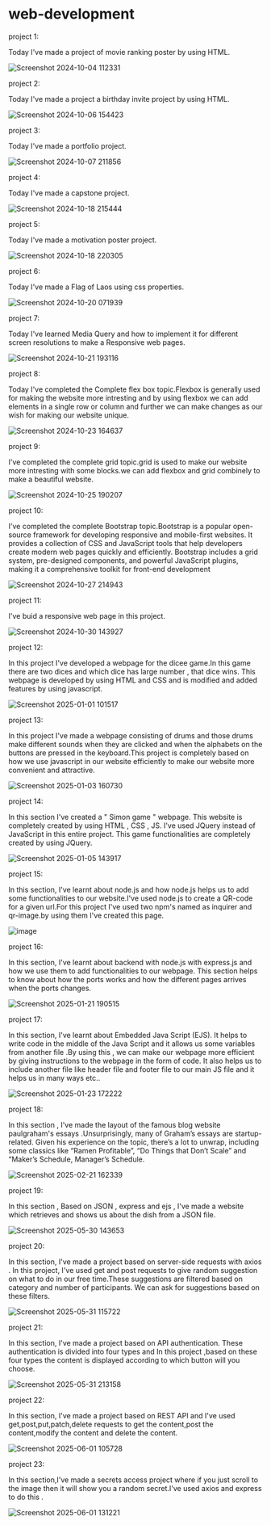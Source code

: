 # web-development

project 1:

Today I've made a project of movie ranking poster by using HTML.

![Screenshot 2024-10-04 112331](https://github.com/user-attachments/assets/343d5e12-1a27-41bb-904e-fc7c40c5d7b6)

project 2:

Today I've made a project a birthday invite project by using HTML.

![Screenshot 2024-10-06 154423](https://github.com/user-attachments/assets/0d06ccef-e63a-406a-96cf-9ac48fcd62a4)

project 3:

Today I've made a portfolio project.

![Screenshot 2024-10-07 211856](https://github.com/user-attachments/assets/bee53099-8d1d-46a7-8177-7d815af8cd34)

project 4:

Today I've made a capstone project.

![Screenshot 2024-10-18 215444](https://github.com/user-attachments/assets/74aa8d12-968d-4f80-8161-b1a66e0be07b)

project 5:

Today I've made a motivation poster project.

![Screenshot 2024-10-18 220305](https://github.com/user-attachments/assets/f51acf28-3e91-4313-8b5f-9b67f2dd0891)

project 6:

Today I've made a Flag of Laos using css properties.

![Screenshot 2024-10-20 071939](https://github.com/user-attachments/assets/579291aa-3928-488d-bb81-f4ad23cd1167)

project 7:

Today I've learned Media Query and how to implement it for different screen resolutions to make a Responsive web pages.

![Screenshot 2024-10-21 193116](https://github.com/user-attachments/assets/60f1ac19-5d7a-4674-8c29-35ed5321443a)

project 8:

Today I've completed the Complete flex box topic.Flexbox is generally used for making the website more intresting and by using flexbox we can add elements in a single row or column and further we can make changes as our wish for making our website unique.

![Screenshot 2024-10-23 164637](https://github.com/user-attachments/assets/b819e8e9-6d04-4b5b-b1f4-2a39126d2eaf)

project 9:

I've completed the complete grid topic.grid is used to make our website more intresting with some blocks.we can add flexbox and grid combinely to make a beautiful website.

![Screenshot 2024-10-25 190207](https://github.com/user-attachments/assets/5cb95080-472b-4951-b543-71011350baa1)

project 10:

I've completed the complete Bootstrap topic.Bootstrap is a popular open-source framework for developing responsive and mobile-first websites. It provides a collection of CSS and JavaScript tools that help developers create modern web pages quickly and efficiently. Bootstrap includes a grid system, pre-designed components, and powerful JavaScript plugins, making it a comprehensive toolkit for front-end development

![Screenshot 2024-10-27 214943](https://github.com/user-attachments/assets/144be64b-6ae1-4bde-aff6-a7f9b6cbe65f)

project 11:

I've buid a responsive web page in this project.

![Screenshot 2024-10-30 143927](https://github.com/user-attachments/assets/25b0172c-9291-4e62-82d4-0d552a080623)

project 12:

In this project I've developed a webpage for the dicee game.In this game there are two dices and which dice has large number , that dice wins. This webpage is developed by using HTML and CSS and is modified and added features by using javascript.

![Screenshot 2025-01-01 101517](https://github.com/user-attachments/assets/29ade36d-7df3-4143-947e-1121fc83e648)

project 13:

In this project I've made a webpage consisting of drums and those drums make different sounds when they are clicked and when the alphabets on the buttons are pressed in the keyboard.This project is completely based on how we use javascript in our website efficiently to make our website more convenient and attractive.

![Screenshot 2025-01-03 160730](https://github.com/user-attachments/assets/6837309d-0382-4339-a202-6e40d1d714b4)

project 14:

In this section I've created a " Simon game " webpage. This website is completely created by using HTML , CSS , JS. I've used JQuery instead of JavaScript in this entire project. This game functionalities are completely created by using JQuery. 

![Screenshot 2025-01-05 143917](https://github.com/user-attachments/assets/8984d29b-6c90-41d7-bb01-f339e07243fe)

project 15:

In this section, I've learnt about node.js and how node.js helps us to add some functionalities to our website.I've used node.js to create a QR-code for a given url.For this project I've used two npm's named as inquirer and qr-image.by using them I've created this page.

![image](https://github.com/user-attachments/assets/ada389e1-eeb2-4934-906e-b35fa5bc6108)

project 16:

In this section, I've learnt about backend with node.js with express.js and how we use them to add functionalities to our webpage. This section helps to know about how the ports works and how the different pages arrives when the ports changes.

![Screenshot 2025-01-21 190515](https://github.com/user-attachments/assets/951aba6f-903c-4c57-be1e-d804f2136c97)

project 17:

In this section, I've learnt about Embedded Java Script (EJS). It helps to write code in the middle of the Java Script and it allows us some variables from another file .By using this , we can make our webpage more efficient by giving instructions to the webpage in the form of code. It also helps us to include another file like header file and footer file to our main JS file and it helps us in many ways etc..

![Screenshot 2025-01-23 172222](https://github.com/user-attachments/assets/d30bea8c-52b7-444c-986c-78c8a0aea62e)

project 18:

 In this section , I've made the layout of the famous blog website paulgraham's essays .Unsurprisingly, many of Graham’s essays are startup-related. Given his experience on the topic, there’s a lot to unwrap, including some classics like “Ramen Profitable”, “Do Things that Don’t Scale” and “Maker’s Schedule, Manager’s Schedule.
 
![Screenshot 2025-02-21 162339](https://github.com/user-attachments/assets/7edf6453-8620-4d81-b4e3-76d80dfeae37)

project 19:

 In this section , Based on JSON , express and ejs , I've made a website which retrieves and shows us about the dish from a JSON file.

![Screenshot 2025-05-30 143653](https://github.com/user-attachments/assets/756e46af-8283-4783-a229-12bf9c463f47)

project 20:

In this section, I've made a project based on server-side requests with axios . In this project, I've used get and post requests to give random suggestion on what to do in our free time.These suggestions are filtered based on category and number of participants. We can ask for suggestions based on these filters.

![Screenshot 2025-05-31 115722](https://github.com/user-attachments/assets/c9af416d-7ad0-4b25-a8ad-18b215d5a7e7)

project 21:

In this section, I've made a project based on API authentication. These authentication is divided into four types and In this project ,based on these four types the content is displayed according to which button will you choose.

![Screenshot 2025-05-31 213158](https://github.com/user-attachments/assets/121c8242-953e-40a0-a94b-645fa3195744)

project 22:

In this section, I've made a project based on REST API and I've used get,post,put,patch,delete requests to get the content,post the content,modify the content and delete the content.

![Screenshot 2025-06-01 105728](https://github.com/user-attachments/assets/7928ede9-2dc3-4478-abe4-39648359e9dd)

project 23:

In this section,I've made a secrets access project where if you just scroll to the image then it will show you a random secret.I've used axios and express to do this .

![Screenshot 2025-06-01 131221](https://github.com/user-attachments/assets/e125a20b-3f9b-4f5e-a1d8-9baeeabcc5d7)











